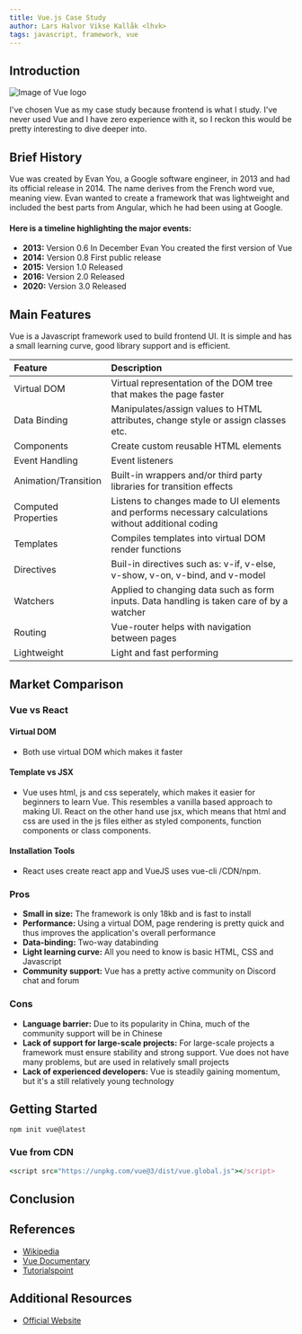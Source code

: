 ```yaml
---
title: Vue.js Case Study
author: Lars Halvor Vikse Kallåk <lhvk>
tags: javascript, framework, vue
---
```


## Introduction
 
 ![Image of Vue logo](https://res.cloudinary.com/practicaldev/image/fetch/s--q6AIFazN--/c_imagga_scale,f_auto,fl_progressive,h_420,q_auto,w_1000/https://dev-to-uploads.s3.amazonaws.com/uploads/articles/ll22z8mea106b4vjdjy7.jpeg)

I've chosen Vue as my case study because frontend is what I study. I've never used Vue and I have zero experience with it, so I reckon this would be pretty interesting to dive deeper into.

## Brief History

Vue was created by Evan You, a Google software engineer, in 2013 and had its official release in 2014. The name derives from the French word vue, meaning view. Evan wanted to create a framework that was lightweight and included the best parts from Angular, which he had been using at Google.

#### Here is a timeline highlighting the major events:
 
- **2013:** Version 0.6 In December Evan You created the first version of Vue
- **2014:** Version 0.8 First public release
- **2015:** Version 1.0 Released
- **2016:** Version 2.0 Released
- **2020:** Version 3.0 Released

## Main Features
 
Vue is a Javascript framework used to build frontend UI. It is simple and has a small learning curve, good library support and is efficient.

| Feature | Description |
| :--- | :--- |
| Virtual DOM | Virtual representation of the DOM tree that makes the page faster |
| Data Binding | Manipulates/assign values to HTML attributes, change style or assign classes etc. |
| Components | Create custom reusable HTML elements |
| Event Handling | Event listeners |
| Animation/Transition | Built-in wrappers and/or third party libraries for transition effects |
| Computed Properties | Listens to changes made to UI elements and performs necessary calculations without additional coding |
| Templates | Compiles templates into virtual DOM render functions |
| Directives | Buil-in directives such as: v-if, v-else, v-show, v-on, v-bind, and v-model |
| Watchers | Applied to changing data such as form inputs. Data handling is taken care of by a watcher |
| Routing | Vue-router helps with navigation between pages |
| Lightweight | Light and fast performing |

## Market Comparison

 ### Vue vs React
 
#### Virtual DOM
 - Both use virtual DOM which makes it faster
#### Template vs JSX
 - Vue uses html, js and css seperately, which makes it easier for beginners to learn Vue. This resembles a vanilla based approach to making UI. React on the other hand use jsx, which means that html and css are used in the js files either as styled components, function components or class components.
#### Installation Tools
 - React uses create react app and VueJS uses vue-cli /CDN/npm.
 
 ### Pros
- **Small in size:** The framework is only 18kb and is fast to install
- **Performance:** Using a virtual DOM, page rendering is pretty quick and thus improves the application's overall performance
- **Data-binding:** Two-way databinding
- **Light learning curve:** All you need to know is basic HTML, CSS and Javascript
 - **Community support:** Vue has a pretty active community on Discord chat and forum
 
  ### Cons
- **Language barrier:** Due to its popularity in China, much of the community support will be in Chinese
- **Lack of support for large-scale projects:** For large-scale projects a framework must ensure stability and strong support. Vue does not have many problems, but are used in relatively small projects
- **Lack of experienced developers:** Vue is steadily gaining momentum, but it's a still relatively young technology
 
## Getting Started
 
 
```
npm init vue@latest
```

 ### Vue from CDN
 ```ruby
<script src="https://unpkg.com/vue@3/dist/vue.global.js"></script>
```
 
## Conclusion


## References

- [Wikipedia](https://en.wikipedia.org/wiki/Vue.js)
- [Vue Documentary](https://www.youtube.com/watch?v=OrxmtDw4pVI)
- [Tutorialspoint](https://www.tutorialspoint.com/vuejs/vuejs_overview.htm)
## Additional Resources

- [Official Website](https://vuejs.org/)
